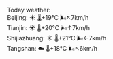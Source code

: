 Today weather:  
Beijing: ☀️ 🌡️+19°C 🌬️↖7km/h  
Tianjin: ☀️ 🌡️+20°C 🌬️↑7km/h  
Shijiazhuang: ☀️ 🌡️+21°C 🌬️←7km/h  
Tangshan: ☁️ 🌡️+18°C 🌬️↖6km/h  
